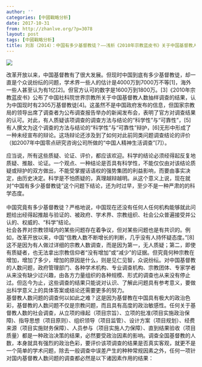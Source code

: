 ```yaml
---
author: ''
categories: [中國戰略分析]
date: 2017-10-31
from: http://zhanlve.org/?p=3078
layout: post
tags: [中國戰略分析]
title: 刘澎（2014）：中国有多少基督教徒？——浅析《2010年宗教蓝皮书》关于中国基督教人数的调查报告
---
```


<div id="entry">
<div class="at-above-post addthis_tool" data-url="http://zhanlve.org/?p=3078">
</div>
<p>
</p>
<div class="separator">
<a 3078="" class="cboxElement" href="http://1.bp.blogspot.com/-8gvgVUB-oIU/UwKTKAs-dCI/AAAAAAAAFp0/YDx1KgukSlw/s1600/13.jpg" rel="example_group">
<img border="0" src="http://1.bp.blogspot.com/-8gvgVUB-oIU/UwKTKAs-dCI/AAAAAAAAFp0/YDx1KgukSlw/s1600/13.jpg"/>
</a>
</div>
<div class="separator">
</div>
<p>
  改革开放以来，中国基督教有了很大发展。但现时中国到底有多少基督教徒，却一直是个众说纷纭的问题，学术界一些人的估计是4000万到7000万不等[1]，海外一些人甚至认为有1亿[2]。但官方认可的数字是1600万到1800万。[3]《2010年宗教蓝皮书》公布了中国社科院世界宗教所关于中国基督教人数抽样调查的结果，认为中国现时有2305万基督教徒[4]。这虽然不是中国政府发布的信息，但国家宗教局的领导出席了调查者为公布调查报告举办的新闻发布会，表明了官方对调查结果的认可。对此，有人质疑该项调查的调查方法与结论的“科学性”与“可靠性”，[5]有人撰文为这个调查的方法与结论的“科学性”与“可靠性”辩护，[6]无形中形成了一种未经宣布的辩论。这场辩论还涉及到了如何对此前同类问题调查结论的评价（如2007年中国零点研究咨询公司所做的“中国人精神生活调查”[7]）。
 </p>
<div>
  应当说，所有这些质疑、论证、评价，都应该欢迎。科学的结论必须经得起反复地质疑、推敲、论证。一个观点、一种结论是否具有科学性，不能仅仅由对该结论质疑或辩护的双方做出，不能受掌握话语权的强势集团的利益影响，而要由事实决定，由历史决定。科学是不怕质疑的，真理越辩越明。从这个意义上说，现在就对“中国有多少基督教徒”这个问题下结论，还为时过早，至少不是一种严肃的的科学态度。
 </div>
<div>
<a name="more">
</a>
<br/>
  中国究竟有多少基督教徒？严格地说，中国现在还没有任何人任何机构能够就此问题给出经得起推敲与验证的、被政府、学术界、宗教组织、社会公众普遍接受并公认的、权威的、“科学”结论。
 </div>
<div>
  社会各界对宗教领域内的某些问题存在着争议，但对某些问题也是有共识的。例如，改革开放以来，中国“信教人数不断增长的判断，几乎没有人持怀疑态度。”[8]这不是因为有人做过详细的宗教人数调查，而是因为第一，无人质疑；第二，即使有质疑者，也无法拿出宗教信仰者“没有增加”或“减少”的证据。但究竟何种宗教在增加，增加了多少，增加的原因是什么，则是见仁见智，众说纷纭。对中国基督教的人数问题，政府管理部门、各种学术机构、专业调查机构、宗教团体、专家学者从来没有缺少过兴趣，由各方力量组织的各种规模、形式的调查也从来没有停止过。但迄今为止，这些调查的结果只能说对认识、了解此问题具有参考意义，要做出科学意义上的具体答案或结论还需要更多的努力。
 </div>
<div>
  基督教人数问题的调查何以如此之难？这是因为基督教在中国具有极大的政治色彩，基督教的人数问题不仅是宗教问题，而且具有高度的政治敏感性。任何关于基督教人数的社会调查，从立项的缘起（项目宗旨）、立项的批准(项目实施政治保障)、指导思想（项目原则）、组织领导（项目监管）、设计方案（项目规划）、经费来源（项目实施财务保障）、人员参与（项目实施人力保障）、直到结果验收（项目质量）都是一种政治决策的结果，必然要受政治因素的影响。调查全国基督教的人数，本身就具有强烈的政治色彩，要评价该项调查的结果是否真实客观，就更不是一个简单的学术问题，除去一般调查中误差产生的种种常规因素之外，任何一项针对国内基督教人数问题的调查都必然是以下诸因素作用的结果：
 </div>
</div>
